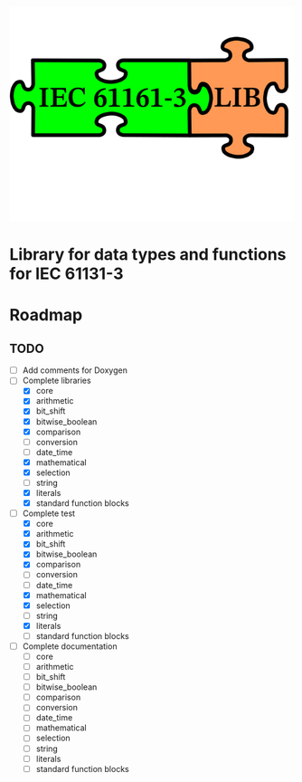 <p align="center">
  <img src="doc/iec61131-3lib.png" width="640" alt="EC61131LIB">
</p>

# Library for data types and functions for IEC 61131-3

# Roadmap

## TODO
* [ ] Add comments for Doxygen
* [ ] Complete libraries
   * [x] core
   * [x] arithmetic
   * [x] bit_shift
   * [x] bitwise_boolean
   * [x] comparison
   * [ ] conversion
   * [ ] date_time
   * [x] mathematical
   * [x] selection
   * [ ] string
   * [x] literals
   * [x] standard function blocks
 
* [ ] Complete test
   * [x] core
   * [x] arithmetic
   * [x] bit_shift
   * [x] bitwise_boolean
   * [x] comparison
   * [ ] conversion
   * [ ] date_time
   * [x] mathematical
   * [x] selection
   * [ ] string
   * [x] literals
   * [ ] standard function blocks
   
* [ ] Complete documentation
   * [ ] core
   * [ ] arithmetic
   * [ ] bit_shift
   * [ ] bitwise_boolean
   * [ ] comparison
   * [ ] conversion
   * [ ] date_time
   * [ ] mathematical
   * [ ] selection
   * [ ] string
   * [ ] literals
   * [ ] standard function blocks
